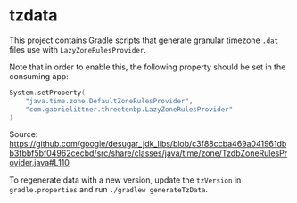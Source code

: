 tzdata
======

This project contains Gradle scripts that generate granular timezone `.dat` files use with
`LazyZoneRulesProvider`.

Note that in order to enable this, the following property should be set in the consuming app:

```kotlin
System.setProperty(
	"java.time.zone.DefaultZoneRulesProvider",
	"com.gabrielittner.threetenbp.LazyZoneRulesProvider"
)
```

Source: https://github.com/google/desugar_jdk_libs/blob/c3f88ccba469a041961dbb3fbbf5bf04962cecbd/src/share/classes/java/time/zone/TzdbZoneRulesProvider.java#L110

To regenerate data with a new version, update the `tzVersion` in `gradle.properties` and run
`./gradlew generateTzData`.
